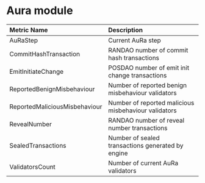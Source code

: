 # Aura module

| Metric Name | Description |
| :--- | :--- |
| AuRaStep | Current AuRa step |
| CommitHashTransaction | RANDAO number of commit hash transactions |
| EmitInitiateChange | POSDAO number of emit init change transactions |
| ReportedBenignMisbehaviour | Number of reported benign misbehaviour validators |
| ReportedMaliciousMisbehaviour | Number of reported malicious misbehaviour validators |
| RevealNumber | RANDAO number of reveal number transactions |
| SealedTransactions | Number of sealed transactions generated by engine |
| ValidatorsCount | Number of current AuRa validators |

